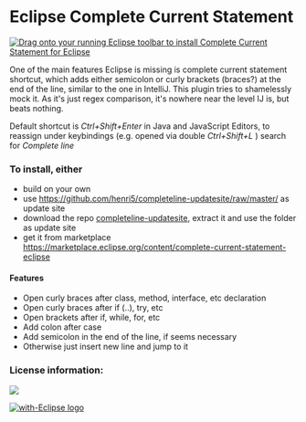 # Eclipse Complete Current Statement

<a href="http://marketplace.eclipse.org/marketplace-client-intro?mpc_install=2686779" class="drag" title="Drag onto your running Eclipse toolbar to install Complete Current Statement for Eclipse"><img class="img-responsive" src="https://marketplace.eclipse.org/sites/all/themes/solstice/_themes/solstice_marketplace/public/images/btn-install.png" alt="Drag onto your running Eclipse toolbar to install Complete Current Statement for Eclipse" /></a>

One of the main features Eclipse is missing is complete current statement shortcut, which adds 
either semicolon or curly brackets (braces?) at the end of the line, similar to the one in IntelliJ. This 
plugin tries to shamelessly mock it. As it's just regex comparison, it's nowhere near the level 
IJ is, but beats nothing.

Default shortcut is *Ctrl+Shift+Enter* in Java and JavaScript Editors, to reassign under keybindings (e.g. opened via double *Ctrl+Shift+L* ) search for _Complete line_

### To install, either 
- build on your own 
- use https://github.com/henri5/completeline-updatesite/raw/master/ as update site
- download the repo [completeline-updatesite](https://github.com/henri5/completeline-updatesite), extract it and use the folder as update site
- get it from marketplace https://marketplace.eclipse.org/content/complete-current-statement-eclipse
 
#### Features
* Open curly braces after class, method, interface, etc declaration
* Open curly braces after if (..), try, etc
* Open brackets after if, while, for, etc
* Add colon after case
* Add semicolon in the end of the line, if seems necessary
* Otherwise just insert new line and jump to it

### License information:

![](https://github.com/henri5/completeline/raw/master/license.png)

<a href="http://with-eclipse.github.io/" target="_blank">
<img alt="with-Eclipse logo" src="http://with-eclipse.github.io/with-eclipse-0.jpg" />
</a>
